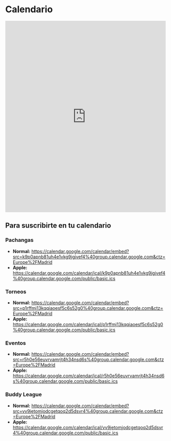 # Calendario

<iframe src="https://calendar.google.com/calendar/b/2/embed?showTitle=0&amp;showPrint=0&amp;height=600&amp;wkst=2&amp;bgcolor=%23FFFFFF&amp;src=vv9jetomjodcgetqoq2d5dsvr4%40group.calendar.google.com&amp;color=%23125A12&amp;src=r5h0e56euvrvamrjt4h34nsd6s%40group.calendar.google.com&amp;color=%2342104A&amp;src=k9p0apnb81uh4e1vkg9jgjvef4%40group.calendar.google.com&amp;color=%23182C57&amp;src=p1rffmj13kqqiaoesf5c6s52g0%40group.calendar.google.com&amp;color=%23711616&amp;ctz=Europe%2FMadrid" style="border-width:0" width="100%" height="600" frameborder="0" scrolling="no"></iframe>

## Para suscribirte en tu calendario

### Pachangas

- __Normal:__ https://calendar.google.com/calendar/embed?src=k9p0apnb81uh4e1vkg9jgjvef4%40group.calendar.google.com&ctz=Europe%2FMadrid
- __Apple:__ https://calendar.google.com/calendar/ical/k9p0apnb81uh4e1vkg9jgjvef4%40group.calendar.google.com/public/basic.ics

### Torneos

- __Normal:__ https://calendar.google.com/calendar/embed?src=p1rffmj13kqqiaoesf5c6s52g0%40group.calendar.google.com&ctz=Europe%2FMadrid
- __Apple:__ https://calendar.google.com/calendar/ical/p1rffmj13kqqiaoesf5c6s52g0%40group.calendar.google.com/public/basic.ics

### Eventos

- __Normal:__ https://calendar.google.com/calendar/embed?src=r5h0e56euvrvamrjt4h34nsd6s%40group.calendar.google.com&ctz=Europe%2FMadrid
- __Apple:__ https://calendar.google.com/calendar/ical/r5h0e56euvrvamrjt4h34nsd6s%40group.calendar.google.com/public/basic.ics

### Buddy League

- __Normal:__ https://calendar.google.com/calendar/embed?src=vv9jetomjodcgetqoq2d5dsvr4%40group.calendar.google.com&ctz=Europe%2FMadrid
- __Apple:__ https://calendar.google.com/calendar/ical/vv9jetomjodcgetqoq2d5dsvr4%40group.calendar.google.com/public/basic.ics
